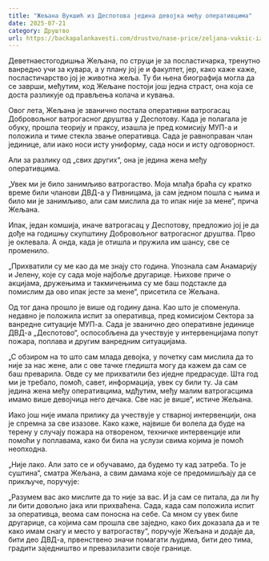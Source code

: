 ```yaml
---
title: "Жељана Вукшић из Деспотова једина девојка међу оперативцима"
date: 2025-07-21
category: Друштво
url: https://backapalankavesti.com/drustvo/nase-price/zeljana-vuksic-iz-despotova-jedina-devojka-medju-operativcima/
---
```


Деветнаестогодишња Жељана, по струци је за посластичарка, тренутно ванредно учи за кувара, а у плану јој је и факултет, јер, како каже каже, посластичарство јој је животна жеља. Ту би њена биографија могла да се заврши, међутим, код Жељане постоји још једна страст, она која се доста разликује од прављења колача и кувања.

Овог лета, Жељана је званично постала оперативни ватрогасац Добровољног ватрогасног друштва у Деспотову. Када је полагала је обуку, прошла теорију и праксу, изашла је пред комисију МУП-а и положила и тиме стекла звање оперативца. Сада је равноправан члан јединице, али иако носи исту униформу, сада носи и исту одговорност.

Али за разлику од „свих других“, она је једина жена међу оперативцима.

„Увек ми је било занимљиво ватрогаство. Моја млађа браћа су кратко време били чланови ДВД-а у Пивницама, ја сам једном пошла с њима и било ми је занимљиво, али сам мислила да то ипак није за мене“, прича Жељана.

Ипак, један комшија, иначе ватрогасац у Деспотову, предложио јој је да дође на годишњу скупштину Добровољног ватрогасног друштва. Прво је оклевала. А онда, када је отишла и пружила им шансу, све се променило.

„Прихватили су ме као да ме знају сто година. Упознала сам Анамарију и Јелену, које су сада моје најбоље другарице. Њихове приче о акцијама, дружењима и такмичењима су ме баш подстакле да помислим да ово ипак јесте за мене“, присетила се Жељана.

Од тог дана прошло је више од годину дана. Као што је споменула. недавно је положила испит за оперативца, пред комисијом Сектора за ванредне ситуације МУП-а. Сада је званично део оперативне јединице ДВД-а „Деспотово“, оспособљена да учествује у интервенцијама попут пожара, поплава и другим ванредним ситуацијама.

„С обзиром на то што сам млада девојка, у почетку сам мислила да то није за нас жене, али с ове тачке гледишта могу да кажем да сам се баш преварила. Овде су ме прихватили без иједне предрасуде. Шта год ми је требало, помоћ, савет, информација, увек су били ту. Ја сам једина жена међу оперативцима, мдђутим, међу малим ватрогасцима имамо више девојчица него дечака. Све нас је више“, истиче Жељана.

Иако још није имала прилику да учествује у стварној интервенцији, она је спремна за све изазове. Како каже, највише би волела да буде на терену у случају пожара на отвореном, техничке интервенције или помоћи у поплавама, како би била на услузи свима којима је помоћ неопходна.

„Није лако. Али зато се и обучавамо, да будемо ту кад затреба. То је суштина“, сматра Жељана, а свим дамама које се предомишљају да се прикључе, поручује:

„Разумем вас ако мислите да то није за вас. И ја сам се питала, да ли ћу ли бити довољно јака или прихваћена. Сада, када сам положила испит за оперативца, веома сам поносна на себе. Са мном су увек биле другарице, са којима сам прошла све заједно, како бих доказала да и те како имам снагу и место у ватрогаству“, поручује Жељана и додаје да, бити део ДВД-а, првенствено значи помагати људима, бити део тима, градити заједништво и превазилазити своје границе.
